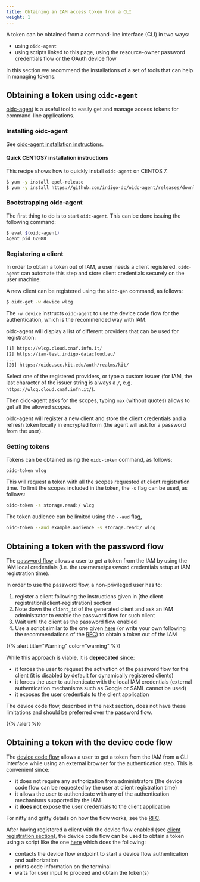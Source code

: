 ```yaml
---
title: Obtaining an IAM access token from a CLI
weight: 1
---
```


A token can be obtained from a command-line interface (CLI) in two ways:

- using `oidc-agent`
- using scripts linked to this page, using the resource-owner password
  credentials flow or the OAuth device flow

In this section we recommend the installations of a set of tools that can help
in managing tokens.

## Obtaining a token using `oidc-agent`

[oidc-agent][oidc-agent] is a useful tool to easily get and manage access
tokens for command-line applications.

### Installing oidc-agent

See [oidc-agent installation
instructions](https://indigo-dc.gitbook.io/oidc-agent/installation/install).

#### Quick CENTOS7 installation instructions

This recipe shows how to quickly install `oidc-agent` on CENTOS 7.

```bash
$ yum -y install epel-release
$ yum -y install https://github.com/indigo-dc/oidc-agent/releases/download/v3.3.1/oidc-agent-3.3.1-1.el7.x86_64.rpm
```

### Bootstrapping oidc-agent

The first thing to do is to start `oidc-agent`.
This can be done issuing the following command:

```bash
$ eval $(oidc-agent)
Agent pid 62088
```

### Registering a client

In order to obtain a token out of IAM, a user needs a client registered.
`oidc-agent` can automate this step and store client credentials securely
on the user machine.

A new client can be registered using the `oidc-gen` command, as follows:

```bash
$ oidc-get -w device wlcg
```

The `-w device` instructs `oidc-agent` to use the device code flow for the
authentication, which is the recommended way with IAM.

oidc-agent will display a list of different providers that can be used for
registration:

```bash
[1] https://wlcg.cloud.cnaf.infn.it/
[2] https://iam-test.indigo-datacloud.eu/
...
[20] https://oidc.scc.kit.edu/auth/realms/kit/
```

Select one of the registered providers, or type a custom issuer (for IAM, the
last character of the issuer string is always a `/`, e.g.
`https://wlcg.cloud.cnaf.infn.it/`).

Then oidc-agent asks for the scopes, typing `max` (without quotes) allows to
get all the allowed scopes.

oidc-agent will register a new client and store the client credentials and a
refresh token locally in encrypted form (the agent will ask for a password from
the user).

### Getting tokens

Tokens can be obtained using the `oidc-token` command, as follows:

```bash
oidc-token wlcg
```

This will request a token with all the scopes requested at client registration
time. To limit the scopes included in the token, the `-s` flag can be used, as
follows:

```bash
oidc-token -s storage.read:/ wlcg
```

The token audience can be limited using the `--aud` flag,

```bash
oidc-token --aud example.audience -s storage.read:/ wlcg
```

## Obtaining a token with the password flow

The [password flow][oauth-password-flow] allows a user to get a token from the
IAM by using the IAM local credentials (i.e. the username/password credentials
setup at IAM registration time).

In order to use the password flow, a non-privileged user has to:

1. register a client following the instructions given in [the client
  registration][client-registration] section
2. Note down the `client_id` of the generated client and ask an IAM
   administrator to enable the password flow for such client
3. Wait until the client as the password flow enabled
4. Use a script similar to the one given [here][get-token-script] (or write
   your own following the recommendations of the [RFC][oauth-password-flow]) to
   obtain a token out of the IAM

{{% alert title="Warning" color="warning" %}}

While this approach is viable, it is __deprecated__ since:

- it forces the user to request the activation of the password flow for the
  client (it is disabled by default for dynamically registered clients)
- it forces the user to authenticate with the local IAM credentials (external
  authentication mechanisms such as Google or SAML cannot be used)
- it exposes the user credentials to the client application

The device code flow, described in the next section, does not have these
limitations and should be preferred over the password flow.

{{% /alert %}}


## Obtaining a token with the device code flow

The [device code flow][oauth-device-code-flow] allows a user to get a token
from the IAM from a CLI interface while using an external browser for the
authentication step. This is convenient since:

- it does not require any authorization from administrators (the device code
  flow can be requested by the user at client registration time)
- it allows the user to authenticate with any of the authentication mechanisms
  supported by the IAM
- it __does not__ expose the user credentials to the client application

For nitty and gritty details on how the flow works, see the
[RFC][oauth-device-code-flow].

After having registered a client with the device flow enabled (see [client
registration section](client-registration.md)), the device code flow can be
used to obtain a token using a script like the one [here][dc-get-token-script]
which does the following:

- contacts the device flow endpoint to start a device flow authentication and
  authorization
- prints code information on the terminal
- waits for user input to proceed and obtain the token(s)

[oauth-password-flow]: https://tools.ietf.org/html/rfc6749#section-4.3
[oauth-device-code-flow]: https://tools.ietf.org/html/draft-ietf-oauth-device-flow-09
[get-token-script]: https://gist.github.com/andreaceccanti/7d863db5ce3f43c74123a2cea8b8f9ff
[dc-get-token-script]: https://gist.github.com/andreaceccanti/5b69323b89ce08321e7b5236de503600
[oidc-agent]: https://github.com/indigo-dc/oidc-agent
